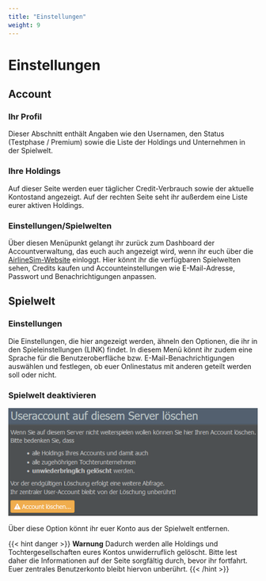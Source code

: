 ```yaml
---
title: "Einstellungen"
weight: 9
---
```


# Einstellungen

## Account

### Ihr Profil

Dieser Abschnitt enthält Angaben wie den Usernamen, den Status (Testphase / Premium) sowie die Liste der Holdings und Unternehmen in der Spielwelt.

### Ihre Holdings

Auf dieser Seite werden euer täglicher Credit-Verbrauch sowie der aktuelle Kontostand angezeigt. Auf der rechten Seite seht ihr außerdem eine Liste eurer aktiven Holdings.

### Einstellungen/Spielwelten

Über diesen Menüpunkt gelangt ihr zurück zum Dashboard der Accountverwaltung, das euch auch angezeigt wird, wenn ihr euch über die [AirlineSim-Website](https://www.airlinesim.aero/de/) einloggt. Hier könnt ihr die verfügbaren Spielwelten sehen, Credits kaufen und Accounteinstellungen wie E-Mail-Adresse, Passwort und Benachrichtigungen anpassen.

## Spielwelt

### Einstellungen

Die Einstellungen, die hier angezeigt werden, ähneln den Optionen, die ihr in den Spieleinstellungen (LINK) findet. In diesem Menü könnt ihr zudem eine Sprache für die Benutzeroberfläche bzw. E-Mail-Benachrichtigungen auswählen und festlegen, ob euer Onlinestatus mit anderen geteilt werden soll oder nicht.

### Spielwelt deaktivieren

![Verlassen einer Spielwelt](deaktivierung_01.PNG "Verlassen einer Spielwelt")

Über diese Option könnt ihr euer Konto aus der Spielwelt entfernen.

{{< hint danger >}}
**Warnung** 
Dadurch werden alle Holdings und Tochtergesellschaften eures Kontos unwiderruflich gelöscht. Bitte lest daher die Informationen auf der Seite sorgfältig durch, bevor ihr fortfahrt. Euer zentrales Benutzerkonto bleibt hiervon unberührt.
{{< /hint >}}
